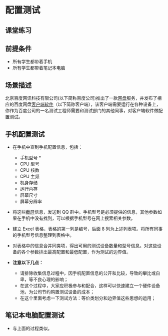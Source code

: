 # 配置测试

## 课堂练习

## 前提条件
- 所有学生都带着手机
- 所有学生都带着笔记本电脑

## 场景描述
北京百度网讯科技有限公司(以下简称百度公司)推出了一款[网盘](http://pan.baidu.com)服务，并发布了相应的百度网盘[客户端软件](http://pan.baidu.com/download)（以下简称客户端），该客户端需要运行在各种设备上，你作为百度公司的一名测试工程师需要和测试部门的其他同事，对客户端软件做配置测试。

## 手机配置测试
- 在手机中查到手机配置信息，包括：  
    - 手机型号 *
    - CPU 型号
    - CPU 核数
    - CPU 主频
    - 机身存储
    - 运行内存
    - 屏幕尺寸
    - 屏幕分辨率
    
- 将这些[截屏](images\mobilePhone)信息，发送到 QQ 群中。手机型号是必须提供的信息，其他参数如果在手机中没有找到，可以根据手机型号在网上搜索相关参数。

- 建立 Excel 表格，表格的第一列是编号，后面 8 列为上述列表项。将所有同事的手机型号信息整理到表格中。

- 对表格中的信息合并同类项，得出可用的测试设备数量和型号信息。对这些设备的各个参数排出最高配置和最低配置，作为测试的边界值。

- **注意以下几点：**  
    - 请排除收集信息过程中，因手机配置信息的公开和比较，导致的攀比或自卑，等不良心理的影响；
    - 在这个过程中，大家应积极参与和配合，这样可以快速建立一个硬件设备池，为公司节约购置测试设备的成本；
    - 在这个里面考虑一下测试方法：等价类划分和边界值这些思想的运用；

## 笔记本电脑配置测试
- 与上面的过程类似。